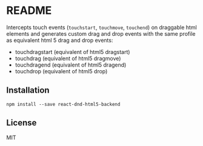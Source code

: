 # README

Intercepts touch events (`touchstart`, `touchmove`, `touchend`) on draggable html elements and generates custom drag and drop events with the same profile as equivalent html 5 drag and drop events:

  * touchdragstart (equivalent of html5 dragstart)
  * touchdrag (equivalent of html5 dragmove)
  * touchdragend (equivalent of html5 dragend)
  * touchdrop (equivalent of html5 drop)

## Installation

```
npm install --save react-dnd-html5-backend
```

## License

MIT
